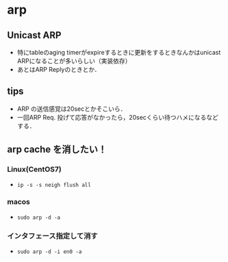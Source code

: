 # arp

## Unicast ARP
  - 特にtableのaging timerがexpireするときに更新をするときなんかはunicast ARPになることが多いらしい（実装依存）
  - あとはARP Replyのときとか．

## tips
  - ARP の送信感覚は20secとかそこいら．
  - 一回ARP Req. 投げて応答がなかったら，20secくらい待つハメになるなどする．

## arp cache を消したい！
### Linux(CentOS7)
  - `ip -s -s neigh flush all`

### macos
  - `sudo arp -d -a`

### インタフェース指定して消す
  - `sudo arp -d -i en0 -a`
